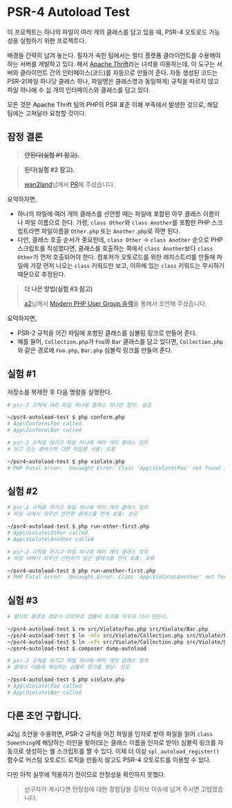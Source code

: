 # PSR-4 Autoload Test

이 프로젝트는 하나의 파일이 여러 개의 클래스를 담고 있을 때, PSR-4 오토로드 가능성을 실험하기 위한 프로젝트다. 

배경을 간략히 남겨 놓는다. 필자가 속한 팀에서는 멀티 플랫폼 클라이언트를 수용해야 하는 서버를 개발하고 있다. 해서 [Apache Thrift](https://thrift.apache.org/)라는 녀석을 이용하는데, 이 도구는 서버와 클라이언트 간의 인터페이스(코드)를 자동으로 만들어 준다. 자동 생성된 코드는 PSR-2(파일 하나당 클래스 하나, 파일명은 클래스명과 동일하게) 규칙을 따르지 않고 파일 하나에 수 십 개의 인터페이스와 클래스를 담고 있다.

모든 것은 Apache Thrift 팀의 PHP의 PSR 표준 이해 부족에서 발생한 것으로, 해당 팀에는 고쳐달라 요청할 것이다.

## 잠정 결론

> ~~**안된다(실험 #1 참고).**~~

> **된다(실험 #2 참고).** 
>
> [wan2land](http://blog.wani.kr/about/)님께서 [PR](https://github.com/appkr/psr4-autoload-test/pull/1)해 주셨습니다.

요약하자면, 

-   하나의 파일에 여러 개의 클래스를 선언할 때는 파일에 포함된 아무 클래스 이름이나 파일 이름으로 한다. 가령, `class Other`와 `class Another`를 포함한 PHP 스크립트라면 파일이름을 `Other.php` 또는 `Another.php`로 하면 된다.
-   다만, 클래스 호출 순서가 중요한데, `class Other` → `class Another` 순으로 PHP 스크립트를 작성했다면, 클래스를 호출하는 쪽에서 `class Another`보다 `class Other`가 먼저 호출되어야 한다.
    컴포저가 오토로드를 위한 레지스트리를 만들때 파일에 가장 먼저 나오는 `class` 키워드만 보고, 이하에 있는 `class` 키워드는 무시하기 때문으로 추정된다.

> **더 나은 방법(실험 #3 참고)**
>
> [a2](https://github.com/ani2life)님께서 [Modern PHP User Group 슬랙](http://slack-invite.modernpug.org/)을 통해서 조언해 주셨습니다.

요약하자면,

-   PSR-2 규칙을 어긴 파일에 포함된 클래스를 심볼링 링크로 만들어 준다.
-   예를 들어, `Collection.php`가 `Foo`와 `Bar` 클래스를 담고 있다면, `Collection.php`와 같은 경로에 `Foo.php`, `Bar.php` 심볼릭 링크를 만들어 준다.

## 실험 #1

저장소를 복제한 후 다음 명령을 실행한다.

```sh
# psr-2 규칙에 따라 파일 하나에 클래스 하나만 정의: 성공

~/psr4-autoload-test $ php conform.php
# App\Conform\Foo called
# App\Conform\Bar called
```

```sh
# psr-2 규칙을 어기고 파일 하나에 여러 개의 클래스 정의
# 담고 있는 클래스와 다른 파일명 사용: 오류

~/psr4-autoload-test $ php violate.php
# PHP Fatal error:  Uncaught Error: Class 'App\Violate\Foo' not found in ~/psr4-autoload-test/violate.php:5
```

## 실험 #2

```sh
# psr-2 규칙을 어기고 파일 하나에 여러 개의 클래스 정의
# 파일 내에서 최우선 선언한 클래스를 먼저 호출: 성공

~/psr4-autoload-test $ php run-other-first.php
# App\Violate\Other called
# App\Violate\Another called
```

```sh
# psr-2 규칙을 어기고 파일 하나에 여러 개의 클래스 정의
# 파일 내에서 최우선 선언하지 않은 클래스를 먼저 호출: 오류

~/psr4-autoload-test $ php run-another-first.php
# PHP Fatal error:  Uncaught Error: Class 'App\Violate\Another' not found in ~/psr4-autoload-test/run-another-first.php:7
```

## 실험 #3

```sh
# 필자의 환경과 경로가 다르므로 심볼릭 링크를 지우고 다시 만든다.

~/psr4-autoload-test $ rm src/Violate/Foo.php src/Violate/Bar.php
~/psr4-autoload-test $ ln -nfs src/Violate/Collection.php src/Violate/Foo.php
~/psr4-autoload-test $ ln -nfs src/Violate/Collection.php src/Violate/Bar.php
~/psr4-autoload-test $ composer dump-autoload
```

```sh
# psr-2 규칙을 어기고 파일 하나에 여러 개의 클래스 정의
# 클래스 이름에 해당하는 심볼릭 링크를 생성: 성공

~/psr4-autoload-test $ php violate.php
# App\Violate\Foo called
# App\Violate\Bar called
```

## 다른 조언 구합니다.

a2님 조언을 수용하면, PSR-2 규칙을 어긴 파일을 인자로 받아 파일을 읽어 `class Something`에 해당하는 라인을 찾아(또는 클래스 이름을 인자로 받아) 심볼릭 링크를 자동으로 생성하는 쉘 스크립트를 짤 수 있다. 이제 더 이상 `spl_autoload_register()` 함수로 커스텀 오토로드 로직을 만들지 않고도 PSR-4 오토로트를 이용할 수 있다.

다만 아직 실무에 적용하기 전이므로 안정성을 확인하지 못했다. 

> 선구자가 계시다면 안정성에 대한 경험담을 깃허브 이슈에 남겨 주시면 고맙겠습니다.